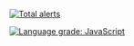 [![Total alerts](https://img.shields.io/lgtm/alerts/g/MatiasOS/Send.svg?logo=lgtm&logoWidth=18)](https://lgtm.com/projects/g/MatiasOS/Send/alerts/)

[![Language grade: JavaScript](https://img.shields.io/lgtm/grade/javascript/g/MatiasOS/Send.svg?logo=lgtm&logoWidth=18)](https://lgtm.com/projects/g/MatiasOS/Send/context:javascript)